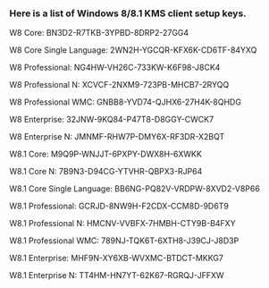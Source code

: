### Here is a list of Windows 8/8.1 KMS client setup keys.

W8 Core: BN3D2-R7TKB-3YPBD-8DRP2-27GG4

W8 Core Single Language: 2WN2H-YGCQR-KFX6K-CD6TF-84YXQ

W8 Professional: NG4HW-VH26C-733KW-K6F98-J8CK4

W8 Professional N: XCVCF-2NXM9-723PB-MHCB7-2RYQQ

W8 Professional WMC: GNBB8-YVD74-QJHX6-27H4K-8QHDG

W8 Enterprise: 32JNW-9KQ84-P47T8-D8GGY-CWCK7

W8 Enterprise N: JMNMF-RHW7P-DMY6X-RF3DR-X2BQT

W8.1 Core: M9Q9P-WNJJT-6PXPY-DWX8H-6XWKK

W8.1 Core N: 7B9N3-D94CG-YTVHR-QBPX3-RJP64

W8.1 Core Single Language: BB6NG-PQ82V-VRDPW-8XVD2-V8P66

W8.1 Professional: GCRJD-8NW9H-F2CDX-CCM8D-9D6T9

W8.1 Professional N: HMCNV-VVBFX-7HMBH-CTY9B-B4FXY

W8.1 Professional WMC: 789NJ-TQK6T-6XTH8-J39CJ-J8D3P

W8.1 Enterprise: MHF9N-XY6XB-WVXMC-BTDCT-MKKG7

W8.1 Enterprise N: TT4HM-HN7YT-62K67-RGRQJ-JFFXW
